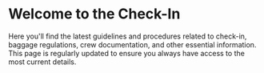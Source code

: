 # Welcome to the Check-In

Here you'll find the latest guidelines and procedures related to check-in, baggage regulations, crew documentation, and other essential information. This page is regularly updated to ensure you always have access to the most current details.

